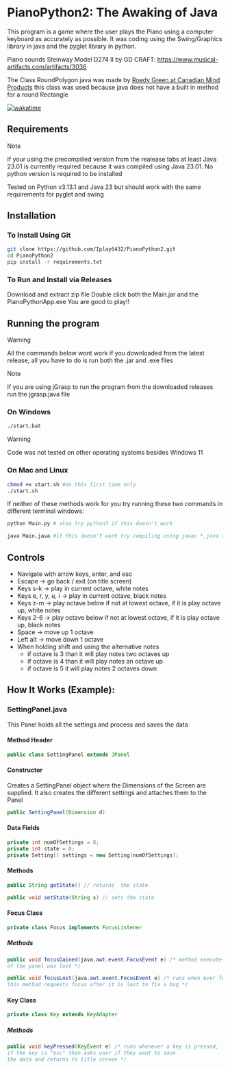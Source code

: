 # PianoPython2: The Awaking of Java
This program is a game where the user plays the Piano using a computer keyboard as accurately as possible. It was coding using the Swing/Graphics library in java and the pyglet library in python.


Piano sounds Steinway Model D274 II by GD CRAFT:
https://www.musical-artifacts.com/artifacts/3036

The Class RoundPolygon.java was made by [Roedy Green at Canadian Mind Products](http://mindprod.com) this class was used because java does not have a built in method for a round Rectangle

[![wakatime](https://wakatime.com/badge/user/5e0929d5-6c04-4390-b85f-6ed88b81a995/project/1544bf01-e84d-4ea5-bfb8-c9f39b50d72d.svg)](https://wakatime.com/badge/user/5e0929d5-6c04-4390-b85f-6ed88b81a995/project/1544bf01-e84d-4ea5-bfb8-c9f39b50d72d)

## Requirements
> [!NOTE]  
> If your using the precompiiled version from the realease tabs at least Java 23.01 is currently required because it was compiled using Java 23.01. No python version is required to be installed

Tested on Python v3.13.1 and Java 23 but should work with the same requirements for pyglet and swing

## Installation
### To Install Using Git
```bash
git clone https://github.com/Iplay6432/PianoPython2.git
cd PianoPython2
pip install -r requirements.txt
```
### To Run and Install via Releases
Download and extract zip file
Double click both the Main.jar and the PianoPythonApp.exe
You are good to play!!
## Running the program
> [!WARNING]  
> All the commands below wont work if you downloaded from the latest release, all you have to do is run both the .jar and .exe files


> [!NOTE]
> If you are using jGrasp to run the program from the downloaded releases run the jgrasp.java file
### On Windows
```bash
./start.bat
```

> [!WARNING]  
> Code was not tested on other operating systems besides Windows 11
### On Mac and Linux
```bash
chmod +x start.sh #do this first time only
./start.sh
```
If neither of these methods work for you try running these two commands in different terminal windows:
```bash
python Main.py # also try python3 if this doesn't work
```
```bash
java Main.java #if this doesn't work try compiling using javac *.java then running again
```
## Controls
- Navigate with arrow keys, enter, and esc
- Escape &rarr; go back / exit (on title screen)
- Keys s-k &rarr; play in current octave, white notes
- Keys e, r, y, u, i &rarr; play in current octave, black notes
- Keys z-m &rarr; play octave below if not at lowest octave, if it is play octave up, white notes
- Keys 2-6 &rarr; play octave below if not at lowest octave, if it is play octave up, black notes
- Space &rarr; move up 1 octave
- Left alt &rarr; move down 1 octave
- When holding shift and using the alternative notes
    - if octave is 3 than it will play notes two octaves up
    - if octave is 4 than it will play notes an octave up
    - if octave is 5 it will play notes 2 octaves down

## How It Works (Example):
### SettingPanel.java
This Panel holds all the settings and process and saves the data
#### Method Header
```java
public class SettingPanel extends JPanel
```
#### Constructor
Creates a SettingPanel object where the Dimensions of the Screen are supplied. It also creates the different settings and attaches them to the Panel
```java
public SettingPanel(Dimension d)
```

#### Data Fields
```java
private int numOfSettings = 8;
private int state = 0;
private Setting[] settings = new Setting[numOfSettings];
```
#### Methods
```java
public String getState() // returns  the state
```
```java
public void setState(String s) // sets the state
```
#### Focus Class
```java 
private class Focus implements FocusListener
```
##### Methods
```java
public void focusGained(java.awt.event.FocusEvent e) /* method executes when ever focus 
of the panel was lost */
```
```java
public void focusLost(java.awt.event.FocusEvent e) /* runs when ever focus is lost
this method requests focus after it is lost to fix a bug */
```

#### Key Class
```java
private class Key extends KeyAdapter
```
##### Methods
```java
public void keyPressed(KeyEvent e) /* runs whenever a key is pressed, 
if the key is "esc" than asks user if they want to save 
the data and returns to title screen */
```


